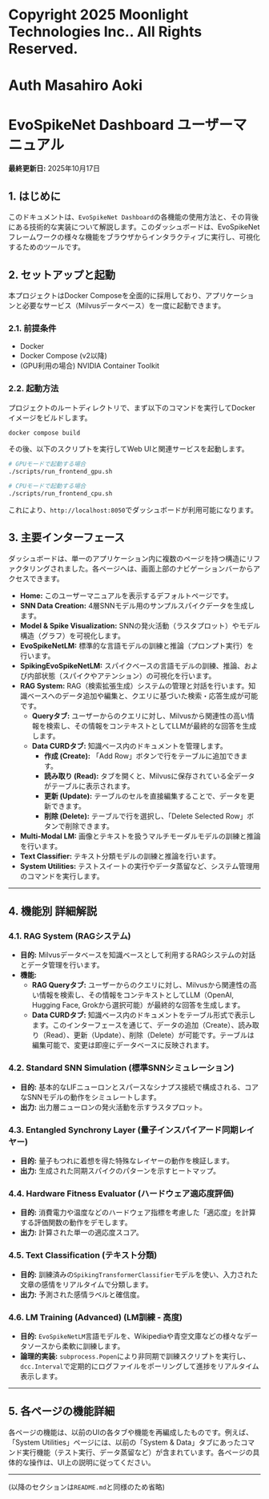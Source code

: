# Copyright 2025 Moonlight Technologies Inc.. All Rights Reserved.
# Auth Masahiro Aoki


# EvoSpikeNet Dashboard ユーザーマニュアル

**最終更新日:** 2025年10月17日

## 1. はじめに

このドキュメントは、`EvoSpikeNet Dashboard`の各機能の使用方法と、その背後にある技術的な実装について解説します。このダッシュボードは、EvoSpikeNetフレームワークの様々な機能をブラウザからインタラクティブに実行し、可視化するためのツールです。

## 2. セットアップと起動

本プロジェクトはDocker Composeを全面的に採用しており、アプリケーションと必要なサービス（Milvusデータベース）を一度に起動できます。

### 2.1. 前提条件
- Docker
- Docker Compose (v2以降)
- (GPU利用の場合) NVIDIA Container Toolkit

### 2.2. 起動方法
プロジェクトのルートディレクトリで、まず以下のコマンドを実行してDockerイメージをビルドします。
```bash
docker compose build
```
その後、以下のスクリプトを実行してWeb UIと関連サービスを起動します。

```bash
# GPUモードで起動する場合
./scripts/run_frontend_gpu.sh

# CPUモードで起動する場合
./scripts/run_frontend_cpu.sh
```
これにより、`http://localhost:8050`でダッシュボードが利用可能になります。

## 3. 主要インターフェース

ダッシュボードは、単一のアプリケーション内に複数のページを持つ構造にリファクタリングされました。各ページへは、画面上部のナビゲーションバーからアクセスできます。

- **Home:** このユーザーマニュアルを表示するデフォルトページです。
- **SNN Data Creation:** 4層SNNモデル用のサンプルスパイクデータを生成します。
- **Model & Spike Visualization:** SNNの発火活動（ラスタプロット）やモデル構造（グラフ）を可視化します。
- **EvoSpikeNetLM:** 標準的な言語モデルの訓練と推論（プロンプト実行）を行います。
- **SpikingEvoSpikeNetLM:** スパイクベースの言語モデルの訓練、推論、および内部状態（スパイクやアテンション）の可視化を行います。
- **RAG System:** RAG（検索拡張生成）システムの管理と対話を行います。知識ベースへのデータ追加や編集と、クエリに基づいた検索・応答生成が可能です。
    - **Queryタブ:** ユーザーからのクエリに対し、Milvusから関連性の高い情報を検索し、その情報をコンテキストとしてLLMが最終的な回答を生成します。
    - **Data CURDタブ:** 知識ベース内のドキュメントを管理します。
        - **作成 (Create):** 「Add Row」ボタンで行をテーブルに追加できます。
        - **読み取り (Read):** タブを開くと、Milvusに保存されている全データがテーブルに表示されます。
        - **更新 (Update):** テーブルのセルを直接編集することで、データを更新できます。
        - **削除 (Delete):** テーブルで行を選択し、「Delete Selected Row」ボタンで削除できます。
- **Multi-Modal LM:** 画像とテキストを扱うマルチモーダルモデルの訓練と推論を行います。
- **Text Classifier:** テキスト分類モデルの訓練と推論を行います。
- **System Utilities:** テストスイートの実行やデータ蒸留など、システム管理用のコマンドを実行します。

---

## 4. 機能別 詳細解説

### 4.1. RAG System (RAGシステム)
- **目的:** Milvusデータベースを知識ベースとして利用するRAGシステムの対話とデータ管理を行います。
- **機能:**
    - **RAG Queryタブ:** ユーザーからのクエリに対し、Milvusから関連性の高い情報を検索し、その情報をコンテキストとしてLLM（OpenAI, Hugging Face, Grokから選択可能）が最終的な回答を生成します。
    - **Data CURDタブ:** 知識ベース内のドキュメントをテーブル形式で表示します。このインターフェースを通じて、データの追加（Create）、読み取り（Read）、更新（Update）、削除（Delete）が可能です。テーブルは編集可能で、変更は即座にデータベースに反映されます。

### 4.2. Standard SNN Simulation (標準SNNシミュレーション)
- **目的:** 基本的なLIFニューロンとスパースなシナプス接続で構成される、コアなSNNモデルの動作をシミュレートします。
- **出力:** 出力層ニューロンの発火活動を示すラスタプロット。

### 4.3. Entangled Synchrony Layer (量子インスパイアード同期レイヤー)
- **目的:** 量子もつれに着想を得た特殊なレイヤーの動作を検証します。
- **出力:** 生成された同期スパイクのパターンを示すヒートマップ。

### 4.4. Hardware Fitness Evaluator (ハードウェア適応度評価)
- **目的:** 消費電力や温度などのハードウェア指標を考慮した「適応度」を計算する評価関数の動作をデモします。
- **出力:** 計算された単一の適応度スコア。

### 4.5. Text Classification (テキスト分類)
- **目的:** 訓練済みの`SpikingTransformerClassifier`モデルを使い、入力された文章の感情をリアルタイムで分類します。
- **出力:** 予測された感情ラベルと確信度。

### 4.6. LM Training (Advanced) (LM訓練 - 高度)
- **目的:** `EvoSpikeNetLM`言語モデルを、Wikipediaや青空文庫などの様々なデータソースから柔軟に訓練します。
- **論理的実装:** `subprocess.Popen`により非同期で訓練スクリプトを実行し、`dcc.Interval`で定期的にログファイルをポーリングして進捗をリアルタイム表示します。


---

## 5. 各ページの機能詳細

各ページの機能は、以前のUIの各タブや機能を再編成したものです。例えば、「System Utilities」ページには、以前の「System & Data」タブにあったコマンド実行機能（テスト実行、データ蒸留など）が含まれています。各ページの具体的な操作は、UI上の説明に従ってください。

---
(以降のセクションは`README.md`と同様のため省略)